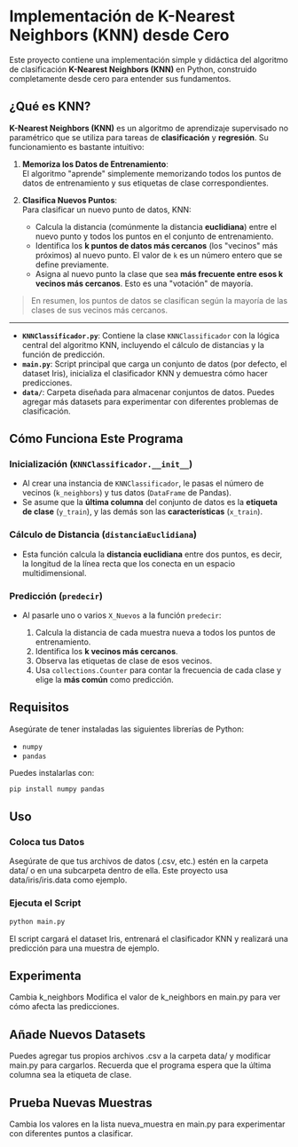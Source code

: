 # Implementación de K-Nearest Neighbors (KNN) desde Cero

Este proyecto contiene una implementación simple y didáctica del algoritmo de clasificación **K-Nearest Neighbors (KNN)** en Python, construido completamente desde cero para entender sus fundamentos.


## ¿Qué es KNN?

**K-Nearest Neighbors (KNN)** es un algoritmo de aprendizaje supervisado no paramétrico que se utiliza para tareas de **clasificación** y **regresión**. Su funcionamiento es bastante intuitivo:

1. **Memoriza los Datos de Entrenamiento**:  
   El algoritmo "aprende" simplemente memorizando todos los puntos de datos de entrenamiento y sus etiquetas de clase correspondientes.

2. **Clasifica Nuevos Puntos**:  
   Para clasificar un nuevo punto de datos, KNN:

   - Calcula la distancia (comúnmente la distancia **euclidiana**) entre el nuevo punto y todos los puntos en el conjunto de entrenamiento.
   - Identifica los **k puntos de datos más cercanos** (los "vecinos" más próximos) al nuevo punto. El valor de `k` es un número entero que se define previamente.
   - Asigna al nuevo punto la clase que sea **más frecuente entre esos k vecinos más cercanos**. Esto es una "votación" de mayoría.

> En resumen, los puntos de datos se clasifican según la mayoría de las clases de sus vecinos más cercanos.

---


- **`KNNClassificador.py`**: Contiene la clase `KNNClassificador` con la lógica central del algoritmo KNN, incluyendo el cálculo de distancias y la función de predicción.
- **`main.py`**: Script principal que carga un conjunto de datos (por defecto, el dataset Iris), inicializa el clasificador KNN y demuestra cómo hacer predicciones.
- **`data/`**: Carpeta diseñada para almacenar conjuntos de datos. Puedes agregar más datasets para experimentar con diferentes problemas de clasificación.



## Cómo Funciona Este Programa


### Inicialización (`KNNClassificador.__init__`)

- Al crear una instancia de `KNNClassificador`, le pasas el número de vecinos (`k_neighbors`) y tus datos (`DataFrame` de Pandas).
- Se asume que la **última columna** del conjunto de datos es la **etiqueta de clase** (`y_train`), y las demás son las **características** (`x_train`).

### Cálculo de Distancia (`distanciaEuclidiana`)

- Esta función calcula la **distancia euclidiana** entre dos puntos, es decir, la longitud de la línea recta que los conecta en un espacio multidimensional.

### Predicción (`predecir`)

- Al pasarle uno o varios `X_Nuevos` a la función `predecir`:

  1. Calcula la distancia de cada muestra nueva a todos los puntos de entrenamiento.
  2. Identifica los **k vecinos más cercanos**.
  3. Observa las etiquetas de clase de esos vecinos.
  4. Usa `collections.Counter` para contar la frecuencia de cada clase y elige la **más común** como predicción.

## Requisitos

Asegúrate de tener instaladas las siguientes librerías de Python:

- `numpy`
- `pandas`

Puedes instalarlas con:

```bash
pip install numpy pandas
```

## Uso

### Coloca tus Datos

Asegúrate de que tus archivos de datos (.csv, etc.) estén en la carpeta data/ o en una subcarpeta dentro de ella.
Este proyecto usa data/iris/iris.data como ejemplo.

### Ejecuta el Script

```bash
python main.py
```

El script cargará el dataset Iris, entrenará el clasificador KNN y realizará una predicción para una muestra de ejemplo.

## Experimenta
Cambia k_neighbors
Modifica el valor de k_neighbors en main.py para ver cómo afecta las predicciones.

## Añade Nuevos Datasets
Puedes agregar tus propios archivos .csv a la carpeta data/ y modificar main.py para cargarlos.
Recuerda que el programa espera que la última columna sea la etiqueta de clase.

## Prueba Nuevas Muestras
Cambia los valores en la lista nueva_muestra en main.py para experimentar con diferentes puntos a clasificar.